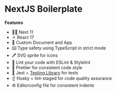 # NextJS Boilerplate

**Features**

- 👏🏼 Next 11
- ⚛️ React 17
- 🌊 Custom Document and App
- ⌨️ Type safety using TypeScript in strict mode
- 🖊 SVG sprite for icons
- 👀 Lint your code with ESLint & Stylelint
- 🌈 Prettier for consistent code style
- 🔨 Jest + [Testing Library](https://testing-library.com/) for tests
- ☝️ Husky + lint-staged for code quality assurance
- ⚙️ Editorconfig file for consistent indents

